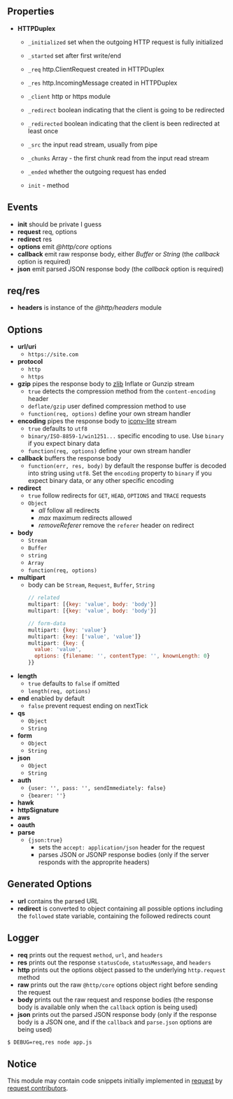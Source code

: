 
## Properties

- **HTTPDuplex**
  - `_initialized` set when the outgoing HTTP request is fully initialized
  - `_started` set after first write/end

  - `_req` http.ClientRequest created in HTTPDuplex
  - `_res` http.IncomingMessage created in HTTPDuplex
  - `_client` http or https module

  - `_redirect` boolean indicating that the client is going to be redirected
  - `_redirected` boolean indicating that the client is been redirected at least once
  - `_src` the input read stream, usually from pipe
  - `_chunks` Array - the first chunk read from the input read stream
  - `_ended` whether the outgoing request has ended

  - `init` - method

## Events

- **init** should be private I guess
- **request** req, options
- **redirect** res
- **options** emit *@http/core* options
- **callback** emit raw response body, either *Buffer* or *String* (the *callback* option is required)
- **json** emit parsed JSON response body (the *callback* option is required)

## req/res

- **headers** is instance of the *@http/headers* module


## Options

- **url/uri**
  - `https://site.com`
- **protocol**
  - `http`
  - `https`
- **gzip** pipes the response body to [zlib][zlib] Inflate or Gunzip stream
  - `true` detects the compression method from the `content-encoding` header
  - `deflate/gzip` user defined compression method to use
  - `function(req, options)` define your own stream handler
- **encoding** pipes the response body to [iconv-lite][iconv-lite] stream
  - `true` defaults to `utf8`
  - `binary/ISO-8859-1/win1251...` specific encoding to use. Use `binary` if you expect binary data
  - `function(req, options)` define your own stream handler
- **callback** buffers the response body
  - `function(err, res, body)` by default the response buffer is decoded into string using `utf8`. Set the `encoding` property to `binary` if you expect binary data, or any other specific encoding
- **redirect**
  - `true` follow redirects for `GET`, `HEAD`, `OPTIONS` and `TRACE` requests
  - `Object`
    - *all* follow all redirects
    - *max* maximum redirects allowed
    - *removeReferer* remove the `referer` header on redirect
- **body**
  - `Stream`
  - `Buffer`
  - `string`
  - `Array`
  - `function(req, options)`
- **multipart**
  - body can be `Stream`, `Request`, `Buffer`, `String`
    ```js
    // related
    multipart: [{key: 'value', body: 'body'}]
    multipart: [{key: 'value', body: 'body'}]

    // form-data
    multipart: {key: 'value'}
    multipart: {key: ['value', 'value']}
    multipart: {key: {
      value: 'value',
      options: {filename: '', contentType: '', knownLength: 0}
    }}
    ```
- **length**
  - `true` defaults to `false` if omitted
  - `length(req, options)`
- **end** enabled by default
  - `false` prevent request ending on nextTick
- **qs**
  - `Object`
  - `String`
- **form**
  - `Object`
  - `String`
- **json**
  - `Object`
  - `String`
- **auth**
  - `{user: '', pass: '', sendImmediately: false}`
  - `{bearer: ''}`
- **hawk**
- **httpSignature**
- **aws**
- **oauth**
- **parse**
  - `{json:true}`
    - sets the `accept: application/json` header for the request
    - parses JSON or JSONP response bodies (only if the server responds with the approprite headers)


## Generated Options

- **url** contains the parsed URL
- **redirect** is converted to object containing all possible options including the `followed` state variable, containing the followed redirects count


## Logger

- **req** prints out the request `method`, `url`, and `headers`
- **res** prints out the response `statusCode`, `statusMessage`, and `headers`
- **http** prints out the options object passed to the underlying `http.request` method
- **raw** prints out the raw `@http/core` options object right before sending the request
- **body** prints out the raw request and response bodies (the response body is available only when the `callback` option is being used)
- **json** prints out the parsed JSON response body (only if the response body is a JSON one, and if the `callback` and `parse.json` options are being used)

```bash
$ DEBUG=req,res node app.js
```


## Notice

This module may contain code snippets initially implemented in [request][request] by [request contributors][request-contributors].


  [request]: https://github.com/request/request
  [request-contributors]: https://github.com/request/request/graphs/contributors

  [iconv-lite]: https://www.npmjs.com/package/iconv-lite
  [zlib]: https://iojs.org/api/zlib.html
